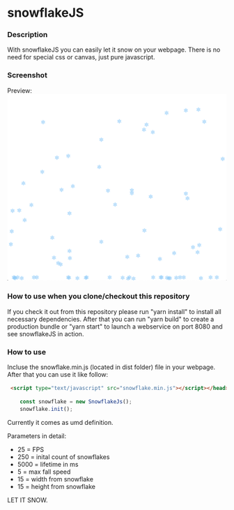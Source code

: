 # snowflakeJS

### Description

With snowflakeJS you can easily let it snow on your webpage. There is no need for special css or canvas, just pure javascript.

### Screenshot
Preview:
![alt text](https://github.com/AICDEV/snowflakeJS/blob/master/example.png)


### How to use when you clone/checkout this repository
If you check it out from this repository please run "yarn install" to install all necessary dependencies.
After that you can run "yarn build" to create a production bundle or "yarn start" to launch a webservice on port 8080
and see snowflakeJS in action.

### How to use
Incluse the snowflake.min.js (located in dist folder) file in your webpage. After that you can use it like follow:

```html
 <script type="text/javascript" src="snowflake.min.js"></script></head>
```


```javascript
    const snowflake = new SnowflakeJs();
    snowflake.init();
```

Currently it comes as umd definition.

Parameters in detail:
- 25 = FPS
- 250 = inital count of snowflakes
- 5000 = lifetime in ms 
- 5 = max fall speed
- 15 = width from snowflake
- 15 = height from snowflake

LET IT SNOW.